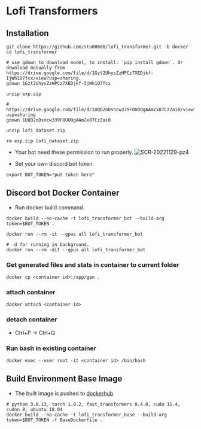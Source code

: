 # Lofi Transformers

## Installation

```
git clone https://github.com/stu00608/lofi_transformer.git -b docker
cd lofi_transformer

# use gdown to download model, to install: `pip install gdown`. Or download manually from https://drive.google.com/file/d/1Gzt2UhysZzHPCz7XEDjkf-IjWh1O7fcx/view?usp=sharing.
gdown 1Gzt2UhysZzHPCz7XEDjkf-IjWh1O7fcx

unzip exp.zip

# https://drive.google.com/file/d/1UQD2oDsncw339FOUOQgAAmZx87CzZai0/view?usp=sharing
gdown 1UQD2oDsncw339FOUOQgAAmZx87CzZai0

unzip lofi_dataset.zip

rm exp.zip lofi_dataset.zip
```

* Your bot need these permission to run properly.
    ![SCR-20221129-pz4](https://user-images.githubusercontent.com/40068587/204803016-81c18476-7d0e-4b4d-9e73-d0ffe3ea690d.png)

* Set your own discord bot token.
```
export BOT_TOKEN="put token here"
```

## Discord bot Docker Container


* Run docker build command.
```
docker build --no-cache -t lofi_transformer_bot --build-arg token=$BOT_TOKEN .
```

```
docker run --rm -it --gpus all lofi_transformer_bot

# -d for running in background.
docker run --rm -dit --gpus all lofi_transformer_bot
```

### Get generated files and stats in container to current folder
```
docker cp <container id>:/app/gen .
```
### attach container
```
docker attach <container id>
```
### detach container
* Ctrl+P -> Ctrl+Q
### Run bash in existing container
```
docker exec --user root -it <container id> /bin/bash
```

## Build Environment Base Image
* The built image is pushed to [dockerhub](https://hub.docker.com/repository/docker/stu00608/lofi_transformer_base)

```
# python 3.8.13, torch 1.8.2, fast_transformers 0.4.0, cuda 11.4, cudnn 8, ubuntu 18.04 
docker build --no-cache -t lofi_transformer_base --build-arg token=$BOT_TOKEN -f BaseDockerfile .
```
